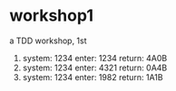 # workshop1
a TDD workshop, 1st

1. system: 1234  enter: 1234  return: 4A0B
2. system: 1234  enter: 4321  return: 0A4B
3. system: 1234  enter: 1982  return: 1A1B
